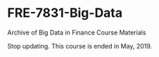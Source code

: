 # FRE-7831-Big-Data

Archive of Big Data in Finance Course Materials

Stop updating. This course is ended in May, 2019.
